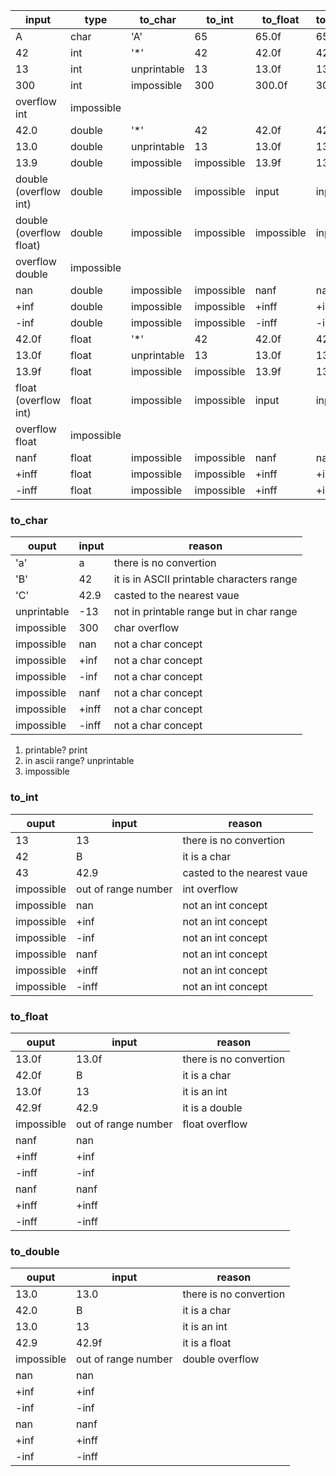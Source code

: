 input                   | type   | to_char     | to_int     | to_float   | to_double
----------------------- | ------ | ----------- | ---------- | ---------- | ---------
A                       | char   | 'A'         | 65         | 65.0f      | 65.0
42                      | int    | '*'         | 42         | 42.0f      | 42.0
13                      | int    | unprintable | 13         | 13.0f      | 13.0
300                     | int    | impossible  | 300        | 300.0f     | 300.0
overflow int            | impossible |
42.0                    | double | '*'         | 42         | 42.0f      | 42.0
13.0                    | double | unprintable | 13         | 13.0f      | 13.0
13.9                    | double | impossible  | impossible | 13.9f      | 13.9
double (overflow int)   | double | impossible  | impossible | input      | input
double (overflow float) | double | impossible  | impossible | impossible | input
overflow double         | impossible |
nan                     | double | impossible  | impossible | nanf       | nan
+inf                    | double | impossible  | impossible | +inff      | +inf
-inf                    | double | impossible  | impossible | -inff      | -inf
42.0f                   | float  | '*'         | 42         | 42.0f      | 42.0
13.0f                   | float  | unprintable | 13         | 13.0f      | 13.0
13.9f                   | float  | impossible  | impossible | 13.9f      | 13.9
float (overflow int)    | float  | impossible  | impossible | input      | input
overflow float          | impossible |
nanf                    | float  | impossible  | impossible | nanf       | nan
+inff                   | float  | impossible  | impossible | +inff      | +inf
-inff                   | float  | impossible  | impossible | +inff      | +inf

### to_char

ouput       | input   | reason
----------- | ------- | ------
'a'         | a       | there is no convertion
'B'         | 42      | it is in ASCII printable characters range
'C'         | 42.9    | casted to the nearest vaue
unprintable | -13     | not in printable range but in char range
impossible  | 300     | char overflow
impossible  | nan     | not a char concept
impossible  | +inf    | not a char concept
impossible  | -inf    | not a char concept
impossible  | nanf    | not a char concept
impossible  | +inff   | not a char concept
impossible  | -inff   | not a char concept

1. printable?  print
2. in ascii range? unprintable
3. impossible

### to_int

ouput       | input               | reason
----------- | ------------------- | ------
13          | 13                  | there is no convertion
42          | B                   | it is a char
43          | 42.9                | casted to the nearest vaue
impossible  | out of range number | int overflow
impossible  | nan                 | not an int concept
impossible  | +inf                | not an int concept
impossible  | -inf                | not an int concept
impossible  | nanf                | not an int concept
impossible  | +inff               | not an int concept
impossible  | -inff               | not an int concept

### to_float

ouput       | input               | reason
----------- | ------------------- | ------
13.0f       | 13.0f               | there is no convertion
42.0f       | B                   | it is a char
13.0f       | 13                  | it is an int
42.9f       | 42.9                | it is a double
impossible  | out of range number | float overflow
nanf        | nan
+inff       | +inf
-inff       | -inf
nanf        | nanf
+inff       | +inff
-inff       | -inff

### to_double

ouput       | input               | reason
----------- | ------------------- | ------
13.0        | 13.0                | there is no convertion
42.0        | B                   | it is a char
13.0        | 13                  | it is an int
42.9        | 42.9f               | it is a float
impossible  | out of range number | double overflow
nan        | nan
+inf       | +inf
-inf       | -inf
nan        | nanf
+inf       | +inff
-inf       | -inff
